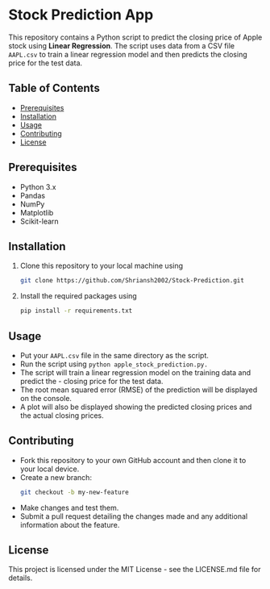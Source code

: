 # Stock Prediction App

This repository contains a Python script to predict the closing price of Apple stock using **Linear Regression**. The script uses data from a CSV file `AAPL.csv` to train a linear regression model and then predicts the closing price for the test data.

## Table of Contents

-   [Prerequisites](#prerequisites)
-   [Installation](#installation)
-   [Usage](#usage)
-   [Contributing](#contributing)
-   [License](#license)

## Prerequisites

-   Python 3.x
-   Pandas
-   NumPy
-   Matplotlib
-   Scikit-learn

## Installation

1. Clone this repository to your local machine using

    ```bash
    git clone https://github.com/Shriansh2002/Stock-Prediction.git
    ```

2. Install the required packages using

    ```bash
    pip install -r requirements.txt
    ```

## Usage

-   Put your `AAPL.csv` file in the same directory as the script.
-   Run the script using `python apple_stock_prediction.py.`
-   The script will train a linear regression model on the training data and predict the - closing price for the test data.
-   The root mean squared error (RMSE) of the prediction will be displayed on the console.
-   A plot will also be displayed showing the predicted closing prices and the actual closing prices.

## Contributing

-   Fork this repository to your own GitHub account and then clone it to your local device.
-   Create a new branch:
    ```bash
    git checkout -b my-new-feature
    ```
-   Make changes and test them.
-   Submit a pull request detailing the changes made and any additional information about the feature.

## License

This project is licensed under the MIT License - see the LICENSE.md file for details.
